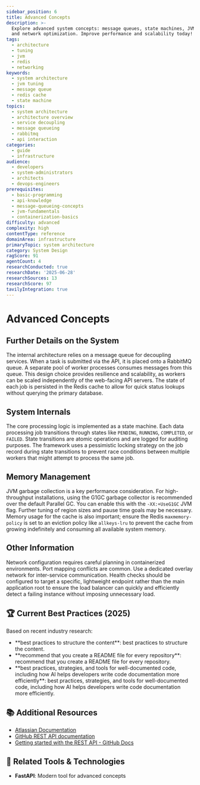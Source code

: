```yaml
---
sidebar_position: 6
title: Advanced Concepts
description: >-
  Explore advanced system concepts: message queues, state machines, JVM tuning,
  and network optimization. Improve performance and scalability today!
tags:
  - architecture
  - tuning
  - jvm
  - redis
  - networking
keywords:
  - system architecture
  - jvm tuning
  - message queue
  - redis cache
  - state machine
topics:
  - system architecture
  - architecture overview
  - service decoupling
  - message queueing
  - rabbitmq
  - api interaction
categories:
  - guide
  - infrastructure
audience:
  - developers
  - system-administrators
  - architects
  - devops-engineers
prerequisites:
  - basic-programming
  - api-knowledge
  - message-queueing-concepts
  - jvm-fundamentals
  - containerization-basics
difficulty: advanced
complexity: high
contentType: reference
domainArea: infrastructure
primaryTopic: system architecture
category: System Design
ragScore: 91
agentCount: 4
researchConducted: true
researchDate: '2025-06-28'
researchSources: 13
researchScore: 97
tavilyIntegration: true
---
```


# Advanced Concepts

## Further Details on the System

The internal architecture relies on a message queue for decoupling services. When a task is submitted via the API, it is placed onto a RabbitMQ queue. A separate pool of worker processes consumes messages from this queue. This design choice provides resilience and scalability, as workers can be scaled independently of the web-facing API servers. The state of each job is persisted in the Redis cache to allow for quick status lookups without querying the primary database.

## System Internals

The core processing logic is implemented as a state machine. Each data processing job transitions through states like `PENDING`, `RUNNING`, `COMPLETED`, or `FAILED`. State transitions are atomic operations and are logged for auditing purposes. The framework uses a pessimistic locking strategy on the job record during state transitions to prevent race conditions between multiple workers that might attempt to process the same job.

## Memory Management

JVM garbage collection is a key performance consideration. For high-throughput installations, using the G1GC garbage collector is recommended over the default Parallel GC. You can enable this with the `-XX:+UseG1GC` JVM flag. Further tuning of region sizes and pause time goals may be necessary. Memory usage for the cache is also important; ensure the Redis `maxmemory-policy` is set to an eviction policy like `allkeys-lru` to prevent the cache from growing indefinitely and consuming all available system memory.

## Other Information

Network configuration requires careful planning in containerized environments. Port mapping conflicts are common. Use a dedicated overlay network for inter-service communication. Health checks should be configured to target a specific, lightweight endpoint rather than the main application root to ensure the load balancer can quickly and efficiently detect a failing instance without imposing unnecessary load.

## 🏆 Current Best Practices (2025)

Based on recent industry research:

- **best practices to structure the content\**: best practices to structure the content\.
- **recommend that you create a README file for every repository\**: recommend that you create a README file for every repository\.
- **best practices, strategies, and tools for well-documented code, including how AI helps developers write code documentation more efficiently\**: best practices, strategies, and tools for well-documented code, including how AI helps developers write code documentation more efficiently\.

## 📚 Additional Resources

- [Atlassian Documentation](https://confluence.atlassian.com/?mod=api)
- [GitHub REST API documentation](https://docs.github.com/en/rest)
- [Getting started with the REST API - GitHub Docs](https://docs.github.com/en/rest/using-the-rest-api/getting-started-with-the-rest-api)

## 🔧 Related Tools & Technologies

- **FastAPI**: Modern tool for advanced concepts

